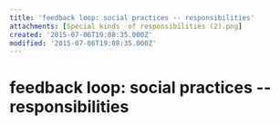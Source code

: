 ```yaml
---
title: 'feedback loop: social practices -- responsibilities'
attachments: [Special kinds  of responsibilities (2).png]
created: '2015-07-06T19:08:35.000Z'
modified: '2015-07-06T19:08:35.000Z'
---
```


# feedback loop: social practices -- responsibilities

